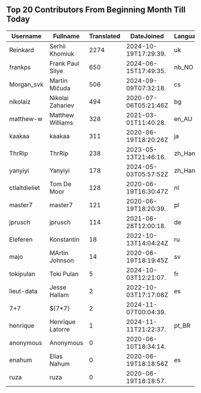 ## Top 20 Contributors From Beginning Month Till Today ##
|Username|Fullname|Translated|DateJoined|Language|
|--------|--------|----------|----------|-------|
|Reinkard|Serhii Khomiuk|2274|2024-10-19T17:29:39.|uk|
|frankps|Frank Paul Silye|650|2024-06-15T17:49:35.|nb_NO|
|Morgan_svk|Martin Mičuda|506|2024-09-09T07:32:18.|cs|
|nikolaiz|Nikolai Zahariev|494|2020-07-06T05:21:46Z|bg|
|matthew-w|Matthew Williams|328|2021-03-01T11:40:28.|en_AU|
|kaakaa|kaakaa|311|2020-06-19T18:20:26Z|ja|
|ThrRip|ThrRip|238|2023-05-13T21:46:16.|zh_Hans|
|yanyiyi|Yanyiyi|178|2024-05-03T05:57:52Z|zh_Hant|
|ctlaltdieliet|Tom De Moor|128|2020-06-19T16:30:47Z|nl|
|master7|master7|121|2020-06-19T18:20:39.|pl|
|jprusch|jprusch|114|2021-06-28T12:00:18.|de|
|Eleferen|Konstantin|18|2022-10-13T14:04:24Z|ru|
|majo|MArtin Johnson|14|2020-06-19T18:19:45Z|sv|
|tokipulan|Toki Pulan|5|2024-10-03T12:21:07.|fr|
|lieut-data|Jesse Hallam|2|2022-10-03T17:17:08Z|es|
|7+7|${7*7}|2|2024-11-07T00:04:39.||
|henrique|Henrique Latorre|1|2024-11-11T21:22:37.|pt_BR|
|anonymous|Anonymous|0|2020-06-10T18:34:14.||
|enahum|Elias  Nahum|0|2020-06-19T18:18:56Z|es|
|ruza|ruza|0|2020-06-19T18:18:57.||
